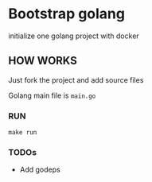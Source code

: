 # Bootstrap golang

initialize one golang project with docker

## HOW WORKS

Just fork the project and add source files

Golang main file is `main.go`

### RUN

    make run


### TODOs

* Add godeps
